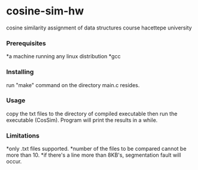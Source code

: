 # cosine-sim-hw
cosine similarity assignment of data structures course hacettepe university

### Prerequisites

*a machine running any linux distribution
*gcc

### Installing

run "make" command on the directory main.c resides.

### Usage

copy the txt files to the directory of compiled executable then run the executable (CosSim). Program will print the results in a while.

### Limitations

*only .txt files supported.
*number of the files to be compared cannot be more than 10.
*if there's a line more than 8KB's, segmentation fault will occur.
